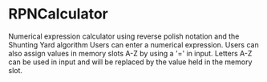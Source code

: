# RPNCalculator
Numerical expression calculator using reverse polish notation and the Shunting Yard algorithm Users can enter a numerical expression. Users can also assign values in memory slots A-Z by using a '=' in input. Letters A-Z can be used in input and will be replaced by the value held in the memory slot.
